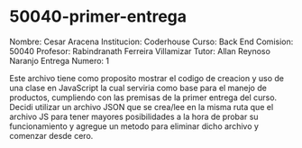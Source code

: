 # 50040-primer-entrega

Nombre: Cesar Aracena
Institucion: Coderhouse
Curso: Back End
Comision: 50040
Profesor: Rabindranath Ferreira Villamizar
Tutor: Allan Reynoso Naranjo
Entrega Numero: 1

Este archivo tiene como proposito mostrar el codigo de creacion
y uso de una clase en JavaScript la cual serviria como base para
el manejo de productos, cumpliendo con las premisas de la primer
entrega del curso. Decidi utilizar un archivo JSON que se crea/lee
en la misma ruta que el archivo JS para tener mayores posibilidades
a la hora de probar su funcionamiento y agregue un metodo para
eliminar dicho archivo y comenzar desde cero.
